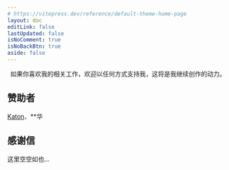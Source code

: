 ```yaml
---
# https://vitepress.dev/reference/default-theme-home-page
layout: doc
editLink: false
lastUpdated: false
isNoComment: true
isNoBackBtn: true
aside: false
---
```


<SupportMe />

<p align="center">
如果你喜欢我的相关工作，欢迎以任何方式支持我，这将是我继续创作的动力。
</p>

## 赞助者

[Katon](https://hellokaton.me/)、\*\*华

## 感谢信

这里空空如也...

<script lang="ts" setup>
import SupportMe from "./.vitepress/theme/components/SupportMe.vue";
</script>
